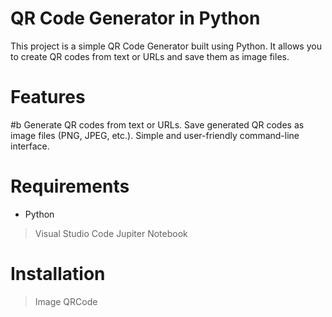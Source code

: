 # QR Code Generator in Python
This project is a simple QR Code Generator built using Python. It allows you to create QR codes from text or URLs and save them as image files.

# Features
#b Generate QR codes from text or URLs.
Save generated QR codes as image files (PNG, JPEG, etc.).
Simple and user-friendly command-line interface.

# Requirements
* Python
> Visual Studio Code
> Jupiter Notebook

# Installation
> Image
> QRCode


